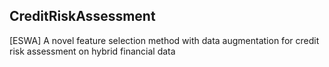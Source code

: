 ## CreditRiskAssessment
[ESWA] A novel feature selection method with data augmentation for credit risk assessment on hybrid financial data
